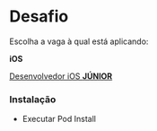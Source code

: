 # Desafio

Escolha a vaga à qual está aplicando:

**iOS**

[Desenvolvedor iOS **JÚNIOR**](./README_Junior.md)

### Instalação ###

- Executar Pod Install

